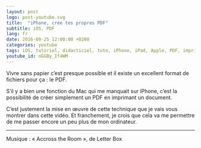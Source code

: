 ```yaml
---
layout: post
logo: post-youtube.svg
title:  "iPhone, crée tes propres PDF"
subtitle: iOS, PDF
lang: fr
date: 2016-09-25 12:00:00 +0200
categories: youtube
tags: iOS, tutoriel, didacticiel, tuto, iPhone, iPad, Apple, PDF, imprimer, astuce, sans-papier, paperless
youtube_id: nGGBy_If4WM
---
```


Vivre sans papier c’est presque possible et il existe un excellent format 
de fichiers pour ça&nbsp;: le PDF.

S’il y a bien une fonction du Mac qui me manquait sur iPhone, 
c’est la possibilité de créer simplement un PDF en imprimant un document.

C’est justement la mise en œuvre de cette technique que je vais 
vous montrer dans cette vidéo. 
Et franchement, je crois que cela va me permettre de me passer 
encore un peu plus de mon ordinateur.


-----
Musique : « Accross the Room », de Letter Box
